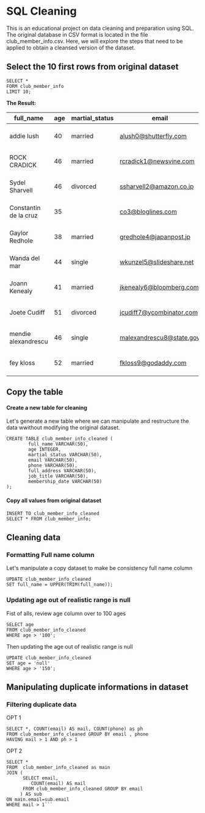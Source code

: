 # SQL Cleaning
This is an educational project on data cleaning and preparation using SQL. The original database in CSV format is located in the file club_member_info.csv. Here, we will explore the steps that need to be applied to obtain a cleansed version of the dataset.

## Select the 10 first rows from original dataset
```
SELECT * 
FORM club_member_info
LIMIT 10;
```
 **The Result:**

|full_name|age|martial_status|email|phone|full_address|job_title|membership_date|
|---------|---|--------------|-----|-----|------------|---------|---------------|
|addie lush|40|married|alush0@shutterfly.com|254-389-8708|3226 Eastlawn Pass,Temple,Texas|Assistant Professor|7/31/2013|
|      ROCK CRADICK|46|married|rcradick1@newsvine.com|910-566-2007|4 Harbort Avenue,Fayetteville,North Carolina|Programmer III|5/27/2018|
|Sydel Sharvell|46|divorced|ssharvell2@amazon.co.jp|702-187-8715|4 School Place,Las Vegas,Nevada|Budget/Accounting Analyst I|10/6/2017|
|Constantin de la cruz|35||co3@bloglines.com|402-688-7162|6 Monument Crossing,Omaha,Nebraska|Desktop Support Technician|10/20/2015|
|  Gaylor Redhole|38|married|gredhole4@japanpost.jp|917-394-6001|88 Cherokee Pass,New York City,New York|Legal Assistant|5/29/2019|
|Wanda del mar       |44|single|wkunzel5@slideshare.net|937-467-6942|10864 Buhler Plaza,Hamilton,Ohio|Human Resources Assistant IV|3/24/2015|
|Joann Kenealy|41|married|jkenealy6@bloomberg.com|513-726-9885|733 Hagan Parkway,Cincinnati,Ohio|Accountant IV|4/17/2013|
|   Joete Cudiff|51|divorced|jcudiff7@ycombinator.com|616-617-0965|975 Dwight Plaza,Grand Rapids,Michigan|Research Nurse|11/16/2014|
|mendie alexandrescu|46|single|malexandrescu8@state.gov|504-918-4753|34 Delladonna Terrace,New Orleans,Louisiana|Systems Administrator III|3/12/1921|
| fey kloss|52|married|fkloss9@godaddy.com|808-177-0318|8976 Jackson Park,Honolulu,Hawaii|Chemical Engineer|11/5/2014|

## Copy the table

#### Create a new table for cleaning
Let's generate a new table where we can manipulate and restructure the data wwithout modifying the original dataset.

```
CREATE TABLE club_member_info_cleaned (
	    full_name VARCHAR(50),
	    age INTEGER,
	    martial_status VARCHAR(50),
	    email VARCHAR(50),
	    phone VARCHAR(50),
	    full_address VARCHAR(50),
	    job_title VARCHAR(50),
	    membership_date VARCHAR(50)
);
```
    

#### Copy all values from original dataset
```
INSERT TO club_member_info_cleaned
SELECT * FROM club_member_info;
   ```


## Cleaning data
### Formatting Full name column
Let's manipulate a copy dataset to make be consistency full name column

```
UPDATE club_member_info_cleaned
SET full_name = UPPER(TRIM(full_name));
```
### Updating age out of realistic range is null
Fist of alls, review age column over to 100 ages
```
SELECT age
FROM club_member_info_cleaned
WHERE age > '100';
```

Then updating the age out of realistic range is null
```
UPDATE club_member_info_cleaned 
SET age = 'null'
WHERE age > '150';
```
## Manipulating duplicate informations in dataset
### Filtering duplicate data

OPT 1
```
SELECT *, COUNT(email) AS mail, COUNT(phone) as ph
FROM club_member_info_cleaned GROUP BY email , phone
HAVING mail > 1 AND ph > 1
```
OPT 2
```
SELECT *
FROM  club_member_info_cleaned as main
JOIN (
      SELECT email, 
	     COUNT(email) AS mail
      FROM club_member_info_cleaned GROUP BY email
     ) AS sub
ON main.email=sub.email 
WHERE mail > 1```
